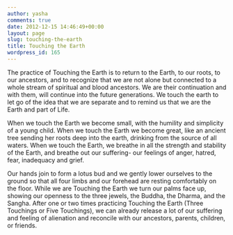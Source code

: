 ```yaml
---
author: yasha
comments: true
date: 2012-12-15 14:46:49+00:00
layout: page
slug: touching-the-earth
title: Touching the Earth
wordpress_id: 165
---
```


The practice of Touching the Earth is to return to the Earth, to our roots, to our ancestors, and to recognize that we are not alone but connected to a whole stream of spiritual and blood ancestors. We are their continuation and with them, will continue into the future generations. We touch the earth to let go of the idea that we are separate and to remind us that we are the Earth and part of Life.

When we touch the Earth we become small, with the humility and simplicity of a young child. When we touch the Earth we become great, like an ancient tree sending her roots deep into the earth, drinking from the source of all waters. When we touch the Earth, we breathe in all the strength and stability of the Earth, and breathe out our suffering- our feelings of anger, hatred, fear, inadequacy and grief.

Our hands join to form a lotus bud and we gently lower ourselves to the ground so that all four limbs and our forehead are resting comfortably on the floor. While we are Touching the Earth we turn our palms face up, showing our openness to the three jewels, the Buddha, the Dharma, and the Sangha. After one or two times practicing Touching the Earth (Three Touchings or Five Touchings), we can already release a lot of our suffering and feeling of alienation and reconcile with our ancestors, parents, children, or friends.
